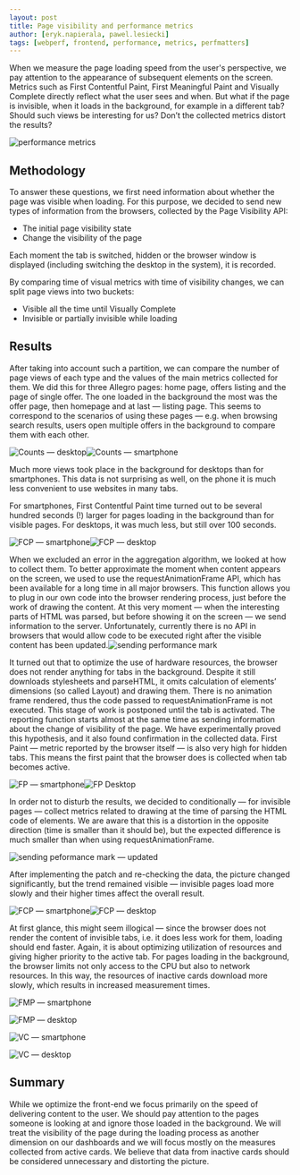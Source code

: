 ```yaml
---
layout: post 
title: Page visibility and performance metrics 
author: [eryk.napierala, pawel.lesiecki] 
tags: [webperf, frontend, performance, metrics, perfmatters]
---
```


When we measure the page loading speed from the user's perspective, we pay attention to the appearance of subsequent
elements on the screen. Metrics such as First Contentful Paint, First Meaningful Paint and Visually Complete directly
reflect what the user sees and when. But what if the page is invisible, when it loads in the background, for example in
a different tab? Should such views be interesting for us? Don’t the collected metrics distort the results?

![performance metrics](/img/articles/2019-09-02-page-visibility-and-performance-metrics/image2.png)

## Methodology


To answer these questions, we first need information about whether the page was visible when loading. For this purpose, we decided to send
new types of information from the browsers, collected by the Page Visibility API:

*   The initial page visibility state
*   Change the visibility of the page

Each moment the tab is switched, hidden or the browser window is displayed (including switching the desktop in the system), it is recorded.

By comparing time of visual metrics with time of visibility changes, we can split page views into two buckets:

*   Visible all the time until Visually Complete
*   Invisible or partially invisible while loading

## Results


After taking into account such a partition, we can compare the number of page views of each type and the values of the main metrics
collected for them. We did this for three Allegro pages: home page, offers listing and the page of single offer. The one loaded in the
background the most was the offer page, then homepage and at last — listing page. This seems to correspond to the scenarios of using these
pages — e.g. when browsing search results, users open multiple offers in the background to compare them with each other.

![Counts — desktop](/img/articles/2019-09-02-page-visibility-and-performance-metrics/image5.png "Counts — desktop")![Counts —
smartphone](/img/articles/2019-09-02-page-visibility-and-performance-metrics/image3.png "Counts — smartphone")

Much more views took place in the background for desktops than for smartphones. This data is not surprising as well, on the phone it is much
less convenient to use websites in many tabs.

For smartphones, First Contentful Paint time turned out to be several hundred seconds (!) larger for pages loading in the background than
for visible pages. For desktops, it was much less, but still over 100 seconds.

![FCP — smartphone](/img/articles/2019-09-02-page-visibility-and-performance-metrics/image1.png "FCP — smartphone")![FCP —
desktop](/img/articles/2019-09-02-page-visibility-and-performance-metrics/image9.png "FCP — desktop")

When we excluded an error in the aggregation algorithm, we looked at how to collect them. To better approximate the moment when content
appears on the screen, we used to use the requestAnimationFrame API, which has been available for a long time in all major browsers. This
function allows you to plug in our own code into the browser rendering process, just before the work of drawing the content. At this very
moment — when the interesting parts of HTML was parsed, but before showing it on the screen — we send information to the server.
Unfortunately, currently there is no API in browsers that would allow code to be executed right after the visible content has been
updated.![sending performance mark](/img/articles/2019-09-02-page-visibility-and-performance-metrics/image10.png)

It turned out that to optimize the use of hardware resources, the browser does not render anything for tabs in the background. Despite it
still downloads stylesheets and parseHTML, it omits calculation of elements’ dimensions (so called Layout) and drawing them. There is no
animation frame rendered, thus the code passed to requestAnimationFrame is not executed. This stage of work is postponed until the tab is
activated. The reporting function starts almost at the same time as sending information about the change of visibility of the page. We have
experimentally proved this hypothesis, and it also found confirmation in the collected data. First Paint — metric reported by the browser
itself — is also very high for hidden tabs. This means the first paint that the browser does is collected when tab becomes active.

![FP — smartphone](/img/articles/2019-09-02-page-visibility-and-performance-metrics/image12.png "FP — smartphone")![FP
Desktop](/img/articles/2019-09-02-page-visibility-and-performance-metrics/image4.png "FP — desktop")

In order not to disturb the results, we decided to conditionally — for invisible pages — collect metrics related to drawing at the time of
parsing the HTML code of elements. We are aware that this is a distortion in the opposite direction (time is smaller than it should be), but
the expected difference is much smaller than when using requestAnimationFrame.

![sending peformance mark — updated](/img/articles/2019-09-02-page-visibility-and-performance-metrics/image13.png)

After implementing the patch and re-checking the data, the picture changed significantly, but the trend remained visible — invisible pages
load more slowly and their higher times affect the overall result.

![FCP — smartphone](/img/articles/2019-09-02-page-visibility-and-performance-metrics/image14.png "FCP — smartphone")![FCP —
desktop](/img/articles/2019-09-02-page-visibility-and-performance-metrics/image11.png "FCP — desktop")

At first glance, this might seem illogical — since the browser does not render the content of invisible tabs, i.e. it does less work for
them, loading should end faster. Again, it is about optimizing utilization of resources and giving higher priority to the active tab. For
pages loading in the background, the browser limits not only access to the CPU but also to network resources. In this way, the resources of
inactive cards download more slowly, which results in increased measurement times.

![FMP — smartphone](/img/articles/2019-09-02-page-visibility-and-performance-metrics/image7.png "FMP — smartphone")

![FMP — desktop](/img/articles/2019-09-02-page-visibility-and-performance-metrics/image15.png "FMP — desktop")

![VC — smartphone](/img/articles/2019-09-02-page-visibility-and-performance-metrics/image8.png "VC — smartphone")

![VC — desktop](/img/articles/2019-09-02-page-visibility-and-performance-metrics/image6.png "VC — desktop")

## Summary

While we optimize the front-end we focus primarily on the speed of delivering content to the user. We should pay attention to the pages
someone is looking at and ignore those loaded in the background. We will treat the visibility of the page during the loading process as
another dimension on our dashboards and we will focus mostly on the measures collected from active cards. We believe that data from inactive
cards should be considered unnecessary and distorting the picture.
